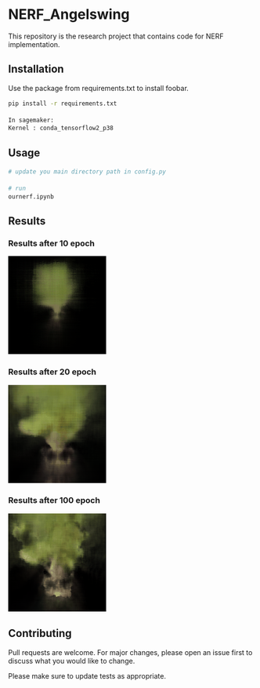 # NERF_Angelswing
This repository is the research project that contains code for NERF implementation.

## Installation

Use the package from requirements.txt to install foobar.

```bash
pip install -r requirements.txt

In sagemaker:
Kernel : conda_tensorflow2_p38
```

## Usage

```bash
# update you main directory path in config.py

# run
ournerf.ipynb

```

## Results
### Results after 10 epoch
![img](https://github.com/aasman-angelswing/NERF_tensorflow/blob/main/output/videos/video.gif)
### Results after 20 epoch
![img](https://github.com/aasman-angelswing/NERF_tensorflow/blob/main/output/videos/video20.gif)
### Results after 100 epoch
![img](https://github.com/aasman-angelswing/NERF_tensorflow/blob/main/output/videos/video100.gif)



## Contributing
Pull requests are welcome. For major changes, please open an issue first to discuss what you would like to change.

Please make sure to update tests as appropriate.
